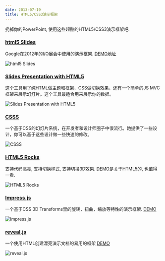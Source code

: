 ```yaml
---
date: 2013-07-19
title: HTML5/CSS3演示框架
---
```


扔掉你的PowerPoint, 使用这些超酷的HTML5/CSS3演示框架吧.

### [html5 Slides](https://code.google.com/p/io-2012-slides/)

Google在2012年的I/O展会中使用的演示框架. [DEMO地址](http://io-2012-slides.googlecode.com/git/template.html#1)

![html5 Slides](http://static.oschina.net/uploads/img/201202/29140455_IB2s.png)

### [Slides Presentation with HTML5](https://github.com/briancavalier/slides)

这个工具用了纯HTML做主题和框架，CSS做切换效果，还有一个简单的JS MVC框架来展示幻灯片。这个工具最适合用来展示你的数据。

![Slides Presentation with HTML5](http://static.oschina.net/uploads/img/201202/29140456_GgsA.png)

### [CSSS](https://github.com/LeaVerou/CSSS)

一个基于CSS的幻灯片系统，在开发者和设计师圈子中很流行。她提供了一些设计，你可以基于这些设计做一些快速的修改。

![CSSS](http://static.oschina.net/uploads/img/201202/29140457_St1b.png)

### [HTML5 Rocks](http://slides.html5rocks.com/#landing-slide)

支持代码高亮, 支持切换样式, 支持切换3D效果. [DEMO](http://slides.html5rocks.com/#landing-slide)是关于HTML5的, 也值得一看.

![HTML5 Rocks](http://static.oschina.net/uploads/img/201202/29140457_lIiz.png)


### [Impress.js](https://github.com/bartaz/impress.js)

一个基于CSS 3D Transforms里的旋转，扭曲，缩放等特性的演示框架. [DEMO](http://bartaz.github.com/impress.js)

![Impress.js](http://static.oschina.net/uploads/space/2012/0823/204549_Y8DA_12.jpg)

### [reveal.js](https://github.com/hakimel/reveal.js)

一个使用HTML创建漂亮演示文档的易用的框架 [DEMO](http://lab.hakim.se/reveal-js/)

![reveal.js](http://static.oschina.net/uploads/space/2012/0904/085201_1wpG_12.jpg)


